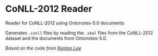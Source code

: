 # CoNLL-2012 Reader
Reader for CoNLL-2012 using Ontonotes-5.0 documents

Generates `.conll` files by reading the `.skel` files from the CoNLL-2012 dataset and the documents from Ontonotes-5.0. 

*Based on the code from [Kenton Lee](https://github.com/kentonl/e2e-coref)*
